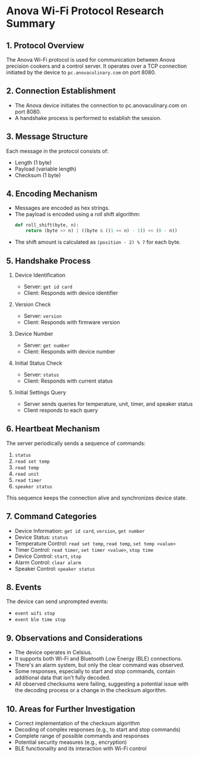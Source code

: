 # Anova Wi-Fi Protocol Research Summary

## 1. Protocol Overview

The Anova Wi-Fi protocol is used for communication between Anova precision cookers and a control server. It operates over a TCP connection initiated by the device to `pc.anovaculinary.com` on port 8080.

## 2. Connection Establishment

- The Anova device initiates the connection to pc.anovaculinary.com on port 8080.
- A handshake process is performed to establish the session.

## 3. Message Structure

Each message in the protocol consists of:
- Length (1 byte)
- Payload (variable length)
- Checksum (1 byte)

## 4. Encoding Mechanism

- Messages are encoded as hex strings.
- The payload is encoded using a roll shift algorithm:
  ```python
  def roll_shift(byte, n):
      return (byte >> n) | ((byte & ((1 << n) - 1)) << (8 - n))
  ```
- The shift amount is calculated as `(position - 2) % 7` for each byte.

## 5. Handshake Process

1. Device Identification
   - Server: `get id card`
   - Client: Responds with device identifier

2. Version Check
   - Server: `version`
   - Client: Responds with firmware version

3. Device Number
   - Server: `get number`
   - Client: Responds with device number

4. Initial Status Check
   - Server: `status`
   - Client: Responds with current status

5. Initial Settings Query
   - Server sends queries for temperature, unit, timer, and speaker status
   - Client responds to each query

## 6. Heartbeat Mechanism

The server periodically sends a sequence of commands:
1. `status`
2. `read set temp`
3. `read temp`
4. `read unit`
5. `read timer`
6. `speaker status`

This sequence keeps the connection alive and synchronizes device state.

## 7. Command Categories

- Device Information: `get id card`, `version`, `get number`
- Device Status: `status`
- Temperature Control: `read set temp`, `read temp`, `set temp <value>`
- Timer Control: `read timer`, `set timer <value>`, `stop time`
- Device Control: `start`, `stop`
- Alarm Control: `clear alarm`
- Speaker Control: `speaker status`

## 8. Events

The device can send unprompted events:
- `event wifi stop`
- `event ble time stop`

## 9. Observations and Considerations

- The device operates in Celsius.
- It supports both Wi-Fi and Bluetooth Low Energy (BLE) connections.
- There's an alarm system, but only the clear command was observed.
- Some responses, especially to start and stop commands, contain additional data that isn't fully decoded.
- All observed checksums were failing, suggesting a potential issue with the decoding process or a change in the checksum algorithm.

## 10. Areas for Further Investigation

- Correct implementation of the checksum algorithm
- Decoding of complex responses (e.g., to start and stop commands)
- Complete range of possible commands and responses
- Potential security measures (e.g., encryption)
- BLE functionality and its interaction with Wi-Fi control


